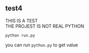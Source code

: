 ## test4
THIS IS A TEST</br>
THE PROJEST IS NOT REAL PYTHON

```
python run.py
```

you can run ``python.py`` to get value
